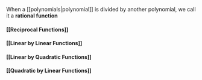 When a [[polynomials|polynomial]] is divided by another polynomial, we call it a **rational function**

#### [[Reciprocal Functions]]

#### [[Linear by Linear Functions]]

#### [[Linear by Quadratic Functions]]

#### [[Quadratic by Linear Functions]]

